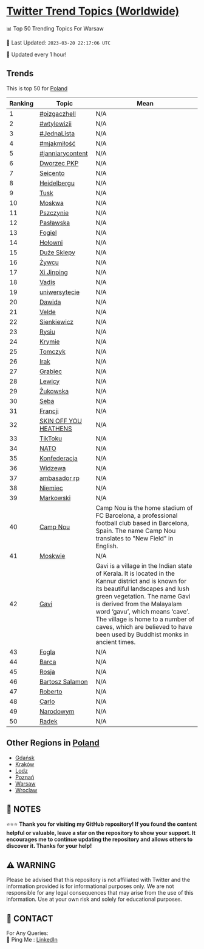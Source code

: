 [Twitter Trend Topics (Worldwide)](https://github.com/ErcinDedeoglu/Twitter-Trend-Topics)
==========


📊 Top 50 Trending Topics For Warsaw

📆 Last Updated: `2023-03-20 22:17:06 UTC`

🔧 Updated every 1 hour!


## Trends

This is top 50 for [Poland](</Poland>)

| Ranking | Topic | Mean |
| ------- | ------------ | ------------ |
| 1 | [#pizgaczhell](http://twitter.com/search?q=%23pizgaczhell) | N/A |
| 2 | [#wtylewizji](http://twitter.com/search?q=%23wtylewizji) | N/A |
| 3 | [#JednaLista](http://twitter.com/search?q=%23JednaLista) | N/A |
| 4 | [#mjakmiłość](http://twitter.com/search?q=%23mjakmi%c5%82o%c5%9b%c4%87) | N/A |
| 5 | [#janniarycontent](http://twitter.com/search?q=%23janniarycontent) | N/A |
| 6 | [Dworzec PKP](http://twitter.com/search?q=Dworzec+PKP) | N/A |
| 7 | [Seicento](http://twitter.com/search?q=Seicento) | N/A |
| 8 | [Heidelbergu](http://twitter.com/search?q=Heidelbergu) | N/A |
| 9 | [Tusk](http://twitter.com/search?q=Tusk) | N/A |
| 10 | [Moskwa](http://twitter.com/search?q=Moskwa) | N/A |
| 11 | [Pszczynie](http://twitter.com/search?q=Pszczynie) | N/A |
| 12 | [Pasławska](http://twitter.com/search?q=Pas%c5%82awska) | N/A |
| 13 | [Fogiel](http://twitter.com/search?q=Fogiel) | N/A |
| 14 | [Hołowni](http://twitter.com/search?q=Ho%c5%82owni) | N/A |
| 15 | [Duże Sklepy](http://twitter.com/search?q=Du%c5%bce+Sklepy) | N/A |
| 16 | [Żywcu](http://twitter.com/search?q=%c5%bbywcu) | N/A |
| 17 | [Xi Jinping](http://twitter.com/search?q=Xi+Jinping) | N/A |
| 18 | [Vadis](http://twitter.com/search?q=Vadis) | N/A |
| 19 | [uniwersytecie](http://twitter.com/search?q=uniwersytecie) | N/A |
| 20 | [Dawida](http://twitter.com/search?q=Dawida) | N/A |
| 21 | [Velde](http://twitter.com/search?q=Velde) | N/A |
| 22 | [Sienkiewicz](http://twitter.com/search?q=Sienkiewicz) | N/A |
| 23 | [Rysiu](http://twitter.com/search?q=Rysiu) | N/A |
| 24 | [Krymie](http://twitter.com/search?q=Krymie) | N/A |
| 25 | [Tomczyk](http://twitter.com/search?q=Tomczyk) | N/A |
| 26 | [Irak](http://twitter.com/search?q=Irak) | N/A |
| 27 | [Grabiec](http://twitter.com/search?q=Grabiec) | N/A |
| 28 | [Lewicy](http://twitter.com/search?q=Lewicy) | N/A |
| 29 | [Żukowska](http://twitter.com/search?q=%c5%bbukowska) | N/A |
| 30 | [Seba](http://twitter.com/search?q=Seba) | N/A |
| 31 | [Francji](http://twitter.com/search?q=Francji) | N/A |
| 32 | [SKIN OFF YOU HEATHENS](http://twitter.com/search?q=SKIN+OFF+YOU+HEATHENS) | N/A |
| 33 | [TikToku](http://twitter.com/search?q=TikToku) | N/A |
| 34 | [NATO](http://twitter.com/search?q=NATO) | N/A |
| 35 | [Konfederacja](http://twitter.com/search?q=Konfederacja) | N/A |
| 36 | [Widzewa](http://twitter.com/search?q=Widzewa) | N/A |
| 37 | [ambasador rp](http://twitter.com/search?q=ambasador+rp) | N/A |
| 38 | [Niemiec](http://twitter.com/search?q=Niemiec) | N/A |
| 39 | [Markowski](http://twitter.com/search?q=Markowski) | N/A |
| 40 | [Camp Nou](http://twitter.com/search?q=Camp+Nou) | Camp Nou is the home stadium of FC Barcelona, a professional football club based in Barcelona, Spain. The name Camp Nou translates to "New Field" in English. |
| 41 | [Moskwie](http://twitter.com/search?q=Moskwie) | N/A |
| 42 | [Gavi](http://twitter.com/search?q=Gavi) | Gavi is a village in the Indian state of Kerala. It is located in the Kannur district and is known for its beautiful landscapes and lush green vegetation. The name Gavi is derived from the Malayalam word ‘gavu’, which means ‘cave’. The village is home to a number of caves, which are believed to have been used by Buddhist monks in ancient times. |
| 43 | [Fogla](http://twitter.com/search?q=Fogla) | N/A |
| 44 | [Barca](http://twitter.com/search?q=Barca) | N/A |
| 45 | [Rosja](http://twitter.com/search?q=Rosja) | N/A |
| 46 | [Bartosz Salamon](http://twitter.com/search?q=Bartosz+Salamon) | N/A |
| 47 | [Roberto](http://twitter.com/search?q=Roberto) | N/A |
| 48 | [Carlo](http://twitter.com/search?q=Carlo) | N/A |
| 49 | [Narodowym](http://twitter.com/search?q=Narodowym) | N/A |
| 50 | [Radek](http://twitter.com/search?q=Radek) | N/A |



## Other Regions in [Poland](</Poland>)

* [Gdańsk](</Poland/Gdańsk.md>)
* [Kraków](</Poland/Kraków.md>)
* [Lodz](</Poland/Lodz.md>)
* [Poznań](</Poland/Poznań.md>)
* [Warsaw](</Poland/Warsaw.md>)
* [Wroclaw](</Poland/Wroclaw.md>)



## 📝 NOTES

⭐⭐⭐ **Thank you for visiting my GitHub repository! If you found the content helpful or valuable, leave a star on the repository to show your support. It encourages me to continue updating the repository and allows others to discover it. Thanks for your help!**


## ⚠️ WARNING

Please be advised that this repository is not affiliated with Twitter and the information provided is for informational purposes only. We are not responsible for any legal consequences that may arise from the use of this information. Use at your own risk and solely for educational purposes.


## 📨 CONTACT

 For Any Queries:  
            🏓 Ping Me : [LinkedIn](https://www.linkedin.com/in/ercindedeoglu/)
